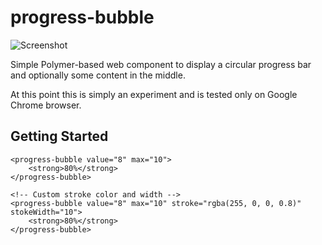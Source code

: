 progress-bubble
===============

![Screenshot](https://raw.githubusercontent.com/tehapo/progress-bubble/master/screenshot.png)

Simple Polymer-based web component to display a circular progress bar and optionally some content in the middle.

At this point this is simply an experiment and is tested only on Google Chrome browser.

## Getting Started

```
<progress-bubble value="8" max="10">
    <strong>80%</strong>
</progress-bubble>

<!-- Custom stroke color and width -->
<progress-bubble value="8" max="10" stroke="rgba(255, 0, 0, 0.8)" stokeWidth="10">
    <strong>80%</strong>
</progress-bubble>
```
